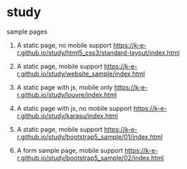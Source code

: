 # study
sample pages

1. A static page, no mobile support
https://k-e-r.github.io/study/html5_css3/standard-layout/index.html

2. A static page, mobile support
https://k-e-r.github.io/study/website_sample/index.html

3. A static page with js, mobile only
https://k-e-r.github.io/study/louvre/index.html

4. A static page with js, no mobile support
https://k-e-r.github.io/study/karasu/index.html

5. A static page, mobile support
https://k-e-r.github.io/study/bootstrap5_sample/01/index.html

6. A form sample page, mobile support
https://k-e-r.github.io/study/bootstrap5_sample/02/index.html

